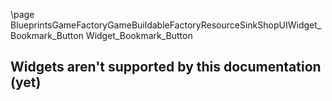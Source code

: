 \page BlueprintsGameFactoryGameBuildableFactoryResourceSinkShopUIWidget_Bookmark_Button Widget_Bookmark_Button
## Widgets aren't supported by this documentation (yet)
